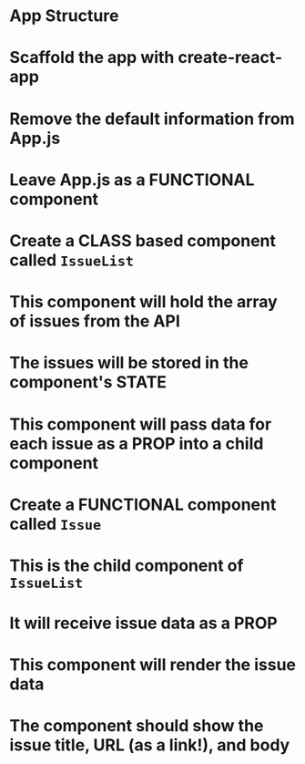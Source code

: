 # App Structure

# Scaffold the app with create-react-app

# Remove the default information from App.js

# Leave App.js as a FUNCTIONAL component

# Create a CLASS based component called `IssueList`

# This component will hold the array of issues from the API

# The issues will be stored in the component's STATE

# This component will pass data for each issue as a PROP into a child component

# Create a FUNCTIONAL component called `Issue`

# This is the child component of `IssueList`

# It will receive issue data as a PROP

# This component will render the issue data

# The component should show the issue title, URL (as a link!), and body
